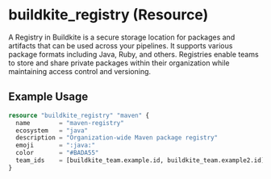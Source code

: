 # buildkite_registry (Resource)

A Registry in Buildkite is a secure storage location for packages and artifacts that can be used across your pipelines. It supports various package formats including Java, Ruby, and others. Registries enable teams to store and share private packages within their organization while maintaining access control and versioning.

## Example Usage

```terraform
resource "buildkite_registry" "maven" {
  name        = "maven-registry"
  ecosystem   = "java"
  description = "Organization-wide Maven package registry"
  emoji       = ":java:"
  color       = "#BADA55"
  team_ids    = [buildkite_team.example.id, buildkite_team.example2.id]
}
```
